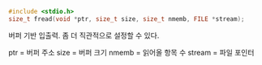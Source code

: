 ~~~c
#include <stdio.h>
size_t fread(void *ptr, size_t size, size_t nmemb, FILE *stream);
~~~

버퍼 기반 입출력.
좀 더 직관적으로 설정할 수 있다.

ptr = 버퍼 주소
size = 버퍼 크기
nmemb = 읽어올 항목 수
stream = 파일 포인터

